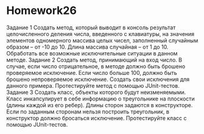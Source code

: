 # Homework26
Задание 1
Создать метод, который выводит в консоль результат целочисленного деления числа, введенного с клавиатуры, на
значения элементов одномерного массива целых чисел, заполненный случайным образом – от -10 до 10. Длина массива случайная – от 1 до 10.
Обработать все возможные исключительные ситуации в
данном методе.
Задание 2
Создать метод, принимающий на вход число. В случае,
если число отрицательное, в методе должно быть брошено
проверяемое исключение. Если число больше 100, должно
быть брошено непроверяемое исключение. Создать свои исключения для данного примера.
Протестируйте метод с помощью JUnit-тестов.
Задание 3
Создать класс, объекты которого будут неизменяемыми.
Класс инкапсулирует в себе информацию о треугольнике на
плоскости (длины каждой из его ребер). Длины сторон задаются в конструкторе. Если по заданным сторонам нельзя
построить треугольник, в конструктор должно бросаться
исключение.
Протестируйте класс с помощью JUnit-тестов.
